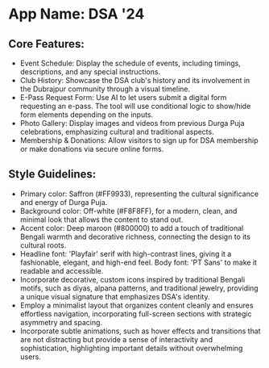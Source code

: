 # **App Name**: DSA '24

## Core Features:

- Event Schedule: Display the schedule of events, including timings, descriptions, and any special instructions.
- Club History: Showcase the DSA club's history and its involvement in the Dubrajpur community through a visual timeline.
- E-Pass Request Form: Use AI to let users submit a digital form requesting an e-pass. The tool will use conditional logic to show/hide form elements depending on the inputs.
- Photo Gallery: Display images and videos from previous Durga Puja celebrations, emphasizing cultural and traditional aspects.
- Membership & Donations: Allow visitors to sign up for DSA membership or make donations via secure online forms.

## Style Guidelines:

- Primary color: Saffron (#FF9933), representing the cultural significance and energy of Durga Puja.
- Background color: Off-white (#F8F8FF), for a modern, clean, and minimal look that allows the content to stand out.
- Accent color: Deep maroon (#800000) to add a touch of traditional Bengali warmth and decorative richness, connecting the design to its cultural roots.
- Headline font: 'Playfair' serif with high-contrast lines, giving it a fashionable, elegant, and high-end feel. Body font: 'PT Sans' to make it readable and accessible.
- Incorporate decorative, custom icons inspired by traditional Bengali motifs, such as diyas, alpana patterns, and traditional jewelry, providing a unique visual signature that emphasizes DSA's identity.
- Employ a minimalist layout that organizes content cleanly and ensures effortless navigation, incorporating full-screen sections with strategic asymmetry and spacing.
- Incorporate subtle animations, such as hover effects and transitions that are not distracting but provide a sense of interactivity and sophistication, highlighting important details without overwhelming users.